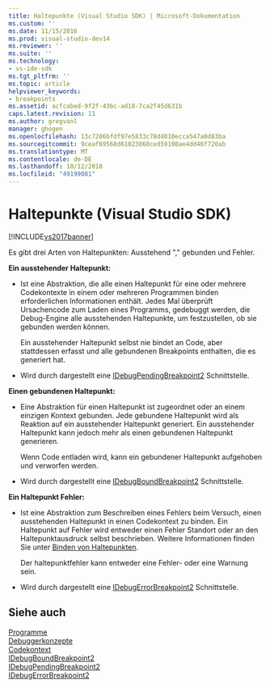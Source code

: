 ```yaml
---
title: Haltepunkte (Visual Studio SDK) | Microsoft-Dokumentation
ms.custom: ''
ms.date: 11/15/2016
ms.prod: visual-studio-dev14
ms.reviewer: ''
ms.suite: ''
ms.technology:
- vs-ide-sdk
ms.tgt_pltfrm: ''
ms.topic: article
helpviewer_keywords:
- breakpoints
ms.assetid: acfcabed-9f2f-436c-ad18-7ca2f45d631b
caps.latest.revision: 11
ms.author: gregvanl
manager: ghogen
ms.openlocfilehash: 13c7206bfdf97e5833c78d4010ecca547a0d83ba
ms.sourcegitcommit: 9ceaf69568d61023868ced59108ae4dd46f720ab
ms.translationtype: MT
ms.contentlocale: de-DE
ms.lasthandoff: 10/12/2018
ms.locfileid: "49199081"
---
```

# <a name="breakpoints-visual-studio-sdk"></a>Haltepunkte (Visual Studio SDK)
[!INCLUDE[vs2017banner](../../includes/vs2017banner.md)]

Es gibt drei Arten von Haltepunkten: Ausstehend "," gebunden und Fehler.  
  
 **Ein ausstehender Haltepunkt:**  
  
-   Ist eine Abstraktion, die alle einen Haltepunkt für eine oder mehrere Codekontexte in einem oder mehreren Programmen binden erforderlichen Informationen enthält. Jedes Mal überprüft Ursachencode zum Laden eines Programms, gedebuggt werden, die Debug-Engine alle ausstehenden Haltepunkte, um festzustellen, ob sie gebunden werden können.  
  
     Ein ausstehender Haltepunkt selbst nie bindet an Code, aber stattdessen erfasst und alle gebundenen Breakpoints enthalten, die es generiert hat.  
  
-   Wird durch dargestellt eine [IDebugPendingBreakpoint2](../../extensibility/debugger/reference/idebugpendingbreakpoint2.md) Schnittstelle.  
  
 **Einen gebundenen Haltepunkt:**  
  
-   Eine Abstraktion für einen Haltepunkt ist zugeordnet oder an einem einzigen Kontext gebunden. Jede gebundene Haltepunkt wird als Reaktion auf ein ausstehender Haltepunkt generiert. Ein ausstehender Haltepunkt kann jedoch mehr als einen gebundenen Haltepunkt generieren.  
  
     Wenn Code entladen wird, kann ein gebundener Haltepunkt aufgehoben und verworfen werden.  
  
-   Wird durch dargestellt eine [IDebugBoundBreakpoint2](../../extensibility/debugger/reference/idebugboundbreakpoint2.md) Schnittstelle.  
  
 **Ein Haltepunkt Fehler:**  
  
-   Ist eine Abstraktion zum Beschreiben eines Fehlers beim Versuch, einen ausstehenden Haltepunkt in einen Codekontext zu binden. Ein Haltepunkt auf Fehler wird entweder einen Fehler Standort oder an den Haltepunktausdruck selbst beschrieben. Weitere Informationen finden Sie unter [Binden von Haltepunkten](../../extensibility/debugger/binding-breakpoints.md).  
  
     Der haltepunktfehler kann entweder eine Fehler- oder eine Warnung sein.  
  
-   Wird durch dargestellt eine [IDebugErrorBreakpoint2](../../extensibility/debugger/reference/idebugerrorbreakpoint2.md) Schnittstelle.  
  
## <a name="see-also"></a>Siehe auch  
 [Programme](../../extensibility/debugger/programs.md)   
 [Debuggerkonzepte](../../extensibility/debugger/debugger-concepts.md)   
 [Codekontext](../../extensibility/debugger/code-context.md)   
 [IDebugBoundBreakpoint2](../../extensibility/debugger/reference/idebugboundbreakpoint2.md)   
 [IDebugPendingBreakpoint2](../../extensibility/debugger/reference/idebugpendingbreakpoint2.md)   
 [IDebugErrorBreakpoint2](../../extensibility/debugger/reference/idebugerrorbreakpoint2.md)


